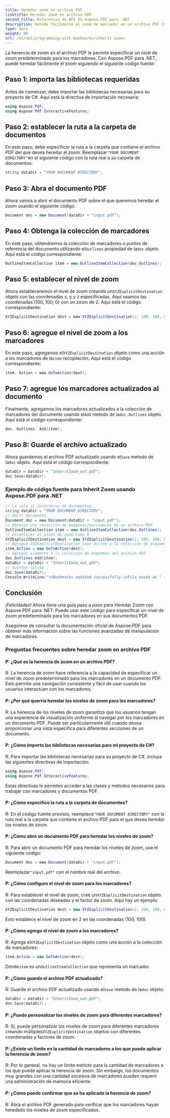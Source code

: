 ```yaml
---
title: Heredar zoom en archivo PDF
linktitle: Heredar zoom en archivo PDF
second_title: Referencia de API de Aspose.PDF para .NET
description: Herede fácilmente el zoom de marcador en un archivo PDF con Aspose.PDF para .NET.
type: docs
weight: 90
url: /es/net/programming-with-bookmarks/inherit-zoom/
---
```

La herencia de zoom en el archivo PDF le permite especificar un nivel de zoom predeterminado para los marcadores. Con Aspose.PDF para .NET, puede heredar fácilmente el zoom siguiendo el siguiente código fuente:

## Paso 1: importa las bibliotecas requeridas

Antes de comenzar, debe importar las bibliotecas necesarias para su proyecto de C#. Aquí está la directiva de importación necesaria:

```csharp
using Aspose.Pdf;
using Aspose.Pdf.InteractiveFeatures;
```

## Paso 2: establecer la ruta a la carpeta de documentos

 En este paso, debe especificar la ruta a la carpeta que contiene el archivo PDF del que desea heredar el zoom. Reemplazar`"YOUR DOCUMENT DIRECTORY"`en el siguiente código con la ruta real a su carpeta de documentos:

```csharp
string dataDir = "YOUR DOCUMENT DIRECTORY";
```

## Paso 3: Abra el documento PDF

Ahora vamos a abrir el documento PDF sobre el que queremos heredar el zoom usando el siguiente código:

```csharp
Document doc = new Document(dataDir + "input.pdf");
```

## Paso 4: Obtenga la colección de marcadores

 En este paso, obtendremos la colección de marcadores o puntos de referencia del documento utilizando el`Outlines` propiedad de la`doc` objeto. Aquí está el código correspondiente:

```csharp
OutlineItemCollection item = new OutlineItemCollection(doc.Outlines);
```

## Paso 5: establecer el nivel de zoom

 Ahora estableceremos el nivel de zoom creando un`XYZExplicitDestination` objeto con las coordenadas x, y y z especificadas. Aquí usamos las coordenadas (100, 100, 0) con un zoom de 2. Aquí está el código correspondiente:

```csharp
XYZExplicitDestination dest = new XYZExplicitDestination(2, 100, 100, 0);
```

## Paso 6: agregue el nivel de zoom a los marcadores

 En este paso, agregamos el`XYZExplicitDestination` objeto como una acción a los marcadores de la`item` recopilación. Aquí está el código correspondiente:

```csharp
item. Action = new GoToAction(dest);
```

## Paso 7: agregue los marcadores actualizados al documento

 Finalmente, agregamos los marcadores actualizados a la colección de marcadores del documento usando el`Add` metodo de la`doc.Outlines` objeto. Aquí está el código correspondiente:

```csharp
doc. Outlines. Add(item);
```

## Paso 8: Guarde el archivo actualizado

 Ahora guardemos el archivo PDF actualizado usando el`Save` metodo de la`doc` objeto. Aquí está el código correspondiente:

```csharp
dataDir = dataDir + "InheritZoom_out.pdf";
doc.Save(dataDir);
```

### Ejemplo de código fuente para Inherit Zoom usando Aspose.PDF para .NET 
```csharp
// La ruta al directorio de documentos.
string dataDir = "YOUR DOCUMENT DIRECTORY";
// Abrir documento
Document doc = new Document(dataDir + "input.pdf");
// Obtenga una colección de esquemas/marcadores de un archivo PDF
OutlineItemCollection item = new OutlineItemCollection(doc.Outlines);
// Establecer el nivel de zoom como 0
XYZExplicitDestination dest = new XYZExplicitDestination(2, 100, 100, 0);
// Agregue XYZExplicitDestination como acción a la colección de esquemas de PDF
item.Action = new GoToAction(dest);
// Agregar elemento a la colección de esquemas del archivo PDF
doc.Outlines.Add(item);
dataDir = dataDir + "InheritZoom_out.pdf";
// Guardar salida
doc.Save(dataDir);
Console.WriteLine("\nBookmarks updated successfully.\nFile saved at " + dataDir);
```

## Conclusión

¡Felicidades! Ahora tiene una guía paso a paso para Heredar Zoom con Aspose.PDF para .NET. Puede usar este código para especificar un nivel de zoom predeterminado para los marcadores en sus documentos PDF.

Asegúrese de consultar la documentación oficial de Aspose.PDF para obtener más información sobre las funciones avanzadas de manipulación de marcadores.

### Preguntas frecuentes sobre heredar zoom en archivo PDF

#### P: ¿Qué es la herencia de zoom en un archivo PDF?

R: La herencia de zoom hace referencia a la capacidad de especificar un nivel de zoom predeterminado para los marcadores en un documento PDF. Esto permite una navegación consistente y fácil de usar cuando los usuarios interactúan con los marcadores.

#### P: ¿Por qué querría heredar los niveles de zoom para los marcadores?

R: La herencia de los niveles de zoom garantiza que los usuarios tengan una experiencia de visualización uniforme al navegar por los marcadores en un documento PDF. Puede ser particularmente útil cuando desea proporcionar una vista específica para diferentes secciones de un documento.

#### P: ¿Cómo importo las bibliotecas necesarias para mi proyecto de C#?

R: Para importar las bibliotecas necesarias para su proyecto de C#, incluya las siguientes directivas de importación:

```csharp
using Aspose.Pdf;
using Aspose.Pdf.InteractiveFeatures;
```

Estas directivas le permiten acceder a las clases y métodos necesarios para trabajar con marcadores y documentos PDF.

#### P: ¿Cómo especifico la ruta a la carpeta de documentos?

 R: En el código fuente provisto, reemplace`"YOUR DOCUMENT DIRECTORY"` con la ruta real a la carpeta que contiene el archivo PDF para el que desea heredar los niveles de zoom.

#### P: ¿Cómo abro un documento PDF para heredar los niveles de zoom?

R: Para abrir un documento PDF para heredar los niveles de zoom, use el siguiente código:

```csharp
Document doc = new Document(dataDir + "input.pdf");
```

 Reemplazar`"input.pdf"` con el nombre real del archivo.

#### P: ¿Cómo configuro el nivel de zoom para los marcadores?

 R: Para establecer el nivel de zoom, cree un`XYZExplicitDestination` objeto con las coordenadas deseadas y el factor de zoom. Aquí hay un ejemplo:

```csharp
XYZExplicitDestination dest = new XYZExplicitDestination(2, 100, 100, 0);
```

Esto establece el nivel de zoom en 2 en las coordenadas (100, 100).

#### P: ¿Cómo agrego el nivel de zoom a los marcadores?

 R: Agrega el`XYZExplicitDestination` objeto como una acción a la colección de marcadores:

```csharp
item.Action = new GoToAction(dest);
```

 Dónde`item` es un`OutlineItemCollection` que representa un marcador.

#### P: ¿Cómo guardo el archivo PDF actualizado?

 R: Guarde el archivo PDF actualizado usando el`Save` metodo de la`doc` objeto:

```csharp
dataDir = dataDir + "InheritZoom_out.pdf";
doc.Save(dataDir);
```

#### P: ¿Puedo personalizar los niveles de zoom para diferentes marcadores?

 R: Sí, puede personalizar los niveles de zoom para diferentes marcadores creando múltiples`XYZExplicitDestination` objetos con diferentes coordenadas y factores de zoom.

#### P: ¿Existe un límite en la cantidad de marcadores a los que puedo aplicar la herencia de zoom?

R: Por lo general, no hay un límite estricto para la cantidad de marcadores a los que puede aplicar la herencia de zoom. Sin embargo, los documentos muy grandes con una cantidad excesiva de marcadores pueden requerir una administración de memoria eficiente.

#### P: ¿Cómo puedo confirmar que se ha aplicado la herencia de zoom?

R: Abra el archivo PDF generado para verificar que los marcadores hayan heredado los niveles de zoom especificados.